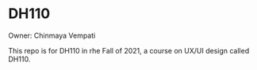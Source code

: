 # DH110
Owner: Chinmaya Vempati

This repo is for DH110 in rhe Fall of 2021, a course on UX/UI design called DH110.
